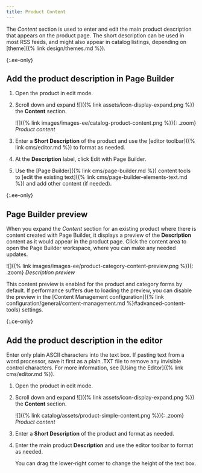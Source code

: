 ```yaml
---
title: Product Content
---
```


The _Content_ section is used to enter and edit the main product description that appears on the product page. The short description can be used in most RSS feeds, and might also appear in catalog listings, depending on [theme]({% link design/themes.md %}).

{:.ee-only}
## Add the product description in Page Builder

1. Open the product in edit mode.

1. Scroll down and expand ![]({% link assets/icon-display-expand.png %}) the **Content** section.

   ![]({% link images/images-ee/catalog-product-content.png %}){: .zoom}
   _Product content_

1. Enter a **Short Description** of the product and use the [editor toolbar]({% link cms/editor.md %}) to format as needed.

1. At the **Description** label, click <span class="btn">Edit with Page Builder</span>.

1. Use the [Page Builder]({% link cms/page-builder.md %}) content tools to [edit the existing text]({% link cms/page-builder-elements-text.md %}) and add other content (if needed).

{:.ee-only}
## Page Builder preview

When you expand the _Content_ section for an existing product where there is content created with Page Builder, it displays a preview of the **Description** content as it would appear in the product page. Click the content area to open the Page Builder workspace, where you can make any needed updates.

![]({% link images/images-ee/product-category-content-preview.png %}){: .zoom}
_Description preview_

This content preview is enabled for the product and category forms by default. If performance suffers due to loading the preview, you can disable the preview in the [Content Management configuration]({% link configuration/general/content-management.md %}#advanced-content-tools) settings.

{:.ce-only}
## Add the product description in the editor

Enter only plain ASCII characters into the text box. If pasting text from a word processor, save it first as a plain .TXT file to remove any invisible control characters. For more information, see [Using the Editor]({% link cms/editor.md %}).

1. Open the product in edit mode.

1. Scroll down and expand ![]({% link assets/icon-display-expand.png %}) the **Content** section.

   ![]({% link catalog/assets/product-simple-content.png %}){: .zoom}
   _Product content_

1. Enter a **Short Description** of the product and format as needed.

1. Enter the main product **Description** and use the editor toolbar to format as needed.

   You can drag the lower-right corner to change the height of the text box.
